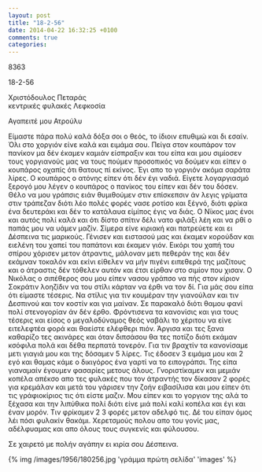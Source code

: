 ```yaml
---
layout: post
title: "18-2-56"
date: 2014-04-22 16:32:25 +0100
comments: true
categories:
---
```


8363

18-2-56

Χριστόδουλος Πεταράς<br/>
κεντρικές φυλακές Λεφκοσία

Αγαπειτέ μου Ατρούλυ

Είμαστε πάρα πολύ καλά δόξα σοι ο θεός, το ίδιοιν επυθιμώ και δι εσαίν. Όλι στο χοργιόν είνε καλά και ειμάμα σου. Πείγα στον κουπάρον τον πανίκον μα δέν έκαμεν καμιάν είσπραξιν και του είπα και μου σιμίοσεν τους γοργιανούς μας να τους πούμεν προσοπικός να δούμεν και είπεν ο κουπάρος οχαπίς ότι θατους πί εκίνος. Έγι απο το γοργιόν ακόμα σαράτα λίρες. Ο κουπάρος ο ατόνης είπεν ότι δέν έγι ναδιά. Είγετε λογαργιασμό ξερογό μου λέγεν ο κουπάρος ο πανίκος του είπεν και δέν του δόσεν. Θέλο να μου γράπσις ειάν θυμιθούμεν στιν επίσκεπσιν άν λεγις γρίματα στιν τράπεζαν διότι λέο πολές φορές νασε ροτίσο και ξέγνό, διότι φρίκα ένα δευτεράκι και δέν το κατάλαυα είμίπος έγις να διάς. Ο Νϊκος μας ένοι και αυτός πολί καλά και ότι δίστο σπίτιν δέλι νατο φιλάξι λέη και να ρθί ο παπάς μου να υάμεν μαζίν. Σίμερα είνε κιριακή και πατρεύετε και ει Δέσπεινα τις μαρικούς. Γένισεν και ειστασού μας και έκαμεν κορούδαν και ειελένη του χαπεί του παπάτονι και έκαμεν γιόν. Εικόρι του χαπή του σπίρου χόρισεν μετον άτραντις, μάλοναν μετι πεθεράν της και δέν εκάμναν τοκαλόν και εκίνι είθελεν να μήν πιγένι ειπεθερά της μαζίτους και ο άτραστις δέν τόθελεν αυτόν και έτσι είρθαν στο σιμίον που χισαν. Ο Νικόλας ο σιπέθερος σου μου είπεν νασου γράπσο να πής στον κίριον Σοκράτιν λοηζίδιν να του στίλι κάρταν να έρθι να τον δί. Για μάς σου είπα ότι είμαστε τέσερις. Να στίλις για τιν κουμέραν την γιανούλαν και τιν Δεσπινού και τον κοστίν και για μαίναν. Σε παρακαλό διότι θαμου φανί πολί στενογορίαν άν δέν έρθο. Φρόντισενα τα κανονίσις και για τους τέσερις και είσος ο μεγαλοδύναμος θεός ναβάλι το χέριτου να είνε ειτελεφτέα φορά και θαείστε ελέφθερι πιόν. Άργισα και τες ξανα καθαρίζο τες ακινάρες και όταν διπσάσου θα τες ποτίζο διότι εκάμαν κσόφιλα πολά και δέθα περπατά τονερόν. Για τιν βραχτίν τα κανονίσαμε μετι γιαγιά μου και της δόσαμεν 5 λίρες. Τις έδοσεν 3 ειμάμα μου και 2 εγό και θαμας κάμε ο δικιγόρος ένα γαρτί να το ειπογράπσι. Της είπα γιαναμαίν έγουμεν φασαρίες μετους άλους. Γνοριστίκαμεν και μεμιάν κοπέλα απέκσο απο τες φυλακές που τον άτραντής τον δίκασαν 2 φορές για κρεμάλαν και μετά του γάρισεν την ζοήν ειβασίλισα και μου είπεν ότι τις γράφιοκίριος τις ότι είστε μαζιν. Μου είπεν και το γοργιον της αλά το ξέχασα και την λιπύθικα πολί διότι είνε μιά πολί καλί κοπέλα και έγι και έναν μορόν. Τιν φρίκαμεν 2 3 φορές μετον αδελφό τις. Δέ του είπαν όμος λέι πόσι φυλακίν θακάμι. Χερετσμούς πολου απο του γονίς μας, αδέλφυαμας και απο όλους τους συγκενίς και φύλουσου.

Σε χαιρετό με πολήν αγάπην ει κιρία σου Δέσπεινα.

{% img /images/1956/180256.jpg 'γράμμα πρώτη σελίδα' 'images' %}
